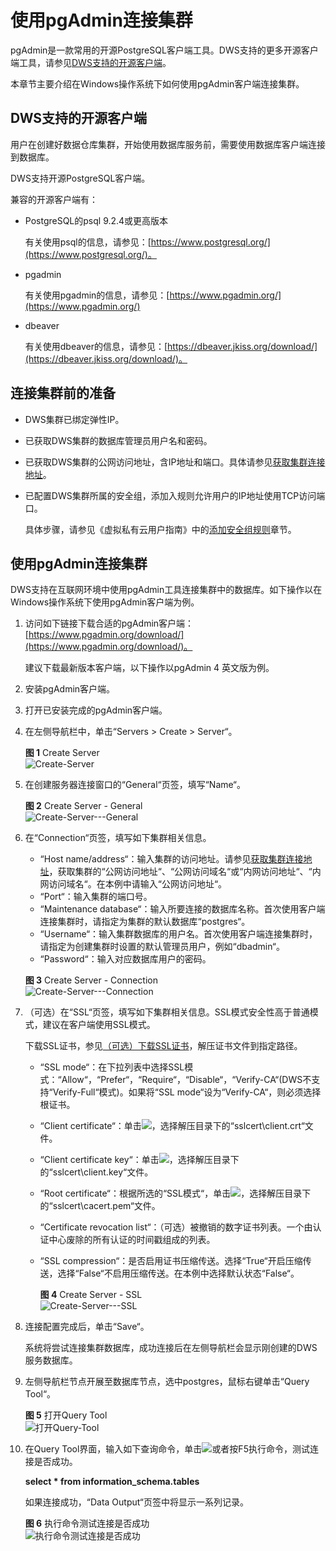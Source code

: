 # 使用pgAdmin连接集群<a name="dws_01_0090"></a>

pgAdmin是一款常用的开源PostgreSQL客户端工具。DWS支持的更多开源客户端工具，请参见[DWS支持的开源客户端](使用pgAdmin连接集群.md#section6082040915224)。

本章节主要介绍在Windows操作系统下如何使用pgAdmin客户端连接集群。

## DWS支持的开源客户端<a name="section6082040915224"></a>

用户在创建好数据仓库集群，开始使用数据库服务前，需要使用数据库客户端连接到数据库。

DWS支持开源PostgreSQL客户端。

兼容的开源客户端有：

-   PostgreSQL的psql 9.2.4或更高版本

    有关使用psql的信息，请参见：[https://www.postgresql.org/](https://www.postgresql.org/)。

-   pgadmin

    有关使用pgadmin的信息，请参见：[https://www.pgadmin.org/](https://www.pgadmin.org/)

-   dbeaver

    有关使用dbeaver的信息，请参见：[https://dbeaver.jkiss.org/download/](https://dbeaver.jkiss.org/download/)。


## 连接集群前的准备<a name="section5781841515252"></a>

-   DWS集群已绑定弹性IP。
-   已获取DWS集群的数据库管理员用户名和密码。
-   已获取DWS集群的公网访问地址，含IP地址和端口。具体请参见[获取集群连接地址](获取集群连接地址.md)。
-   已配置DWS集群所属的安全组，添加入规则允许用户的IP地址使用TCP访问端口。

    具体步骤，请参见《虚拟私有云用户指南》中的[添加安全组规则](https://support.huaweicloud.com/usermanual-vpc/zh-cn_topic_0030969470.html)章节。


## 使用pgAdmin连接集群<a name="section2825650154610"></a>

DWS支持在互联网环境中使用pgAdmin工具连接集群中的数据库。如下操作以在Windows操作系统下使用pgAdmin客户端为例。

1.  访问如下链接下载合适的pgAdmin客户端：[https://www.pgadmin.org/download/](https://www.pgadmin.org/download/)。

    建议下载最新版本客户端，以下操作以pgAdmin 4 英文版为例。

2.  安装pgAdmin客户端。
3.  打开已安装完成的pgAdmin客户端。
4.  在左侧导航栏中，单击“Servers \> Create \> Server“。

    **图 1**  Create Server<a name="fig4135152881614"></a>  
    ![](figures/Create-Server.png "Create-Server")

5.  在创建服务器连接窗口的“General“页签，填写“Name“。

    **图 2**  Create Server - General<a name="fig963819507256"></a>  
    ![](figures/Create-Server---General.png "Create-Server---General")

6.  在“Connection“页签，填写如下集群相关信息。

    -   “Host name/address“：输入集群的访问地址。请参见[获取集群连接地址](获取集群连接地址.md)，获取集群的“公网访问地址“、“公网访问域名“或“内网访问地址“、“内网访问域名“。在本例中请输入“公网访问地址“。
    -   “Port“：输入集群的端口号。
    -   “Maintenance database“：输入所要连接的数据库名称。首次使用客户端连接集群时，请指定为集群的默认数据库“postgres“。
    -   “Username“：输入集群数据库的用户名。首次使用客户端连接集群时，请指定为创建集群时设置的默认管理员用户，例如“dbadmin“。
    -   “Password“：输入对应数据库用户的密码。

    **图 3**  Create Server - Connection<a name="fig6345703119"></a>  
    ![](figures/Create-Server---Connection.png "Create-Server---Connection")

7.  （可选）在“SSL“页签，填写如下集群相关信息。SSL模式安全性高于普通模式，建议在客户端使用SSL模式。

    下载SSL证书，参见[（可选）下载SSL证书](（可选）下载SSL证书.md)，解压证书文件到指定路径。

    -   “SSL mode“：在下拉列表中选择SSL模式：“Allow“，“Prefer“，“Require“，“Disable“，“Verify-CA“\(DWS不支持“Verify-Full“模式\)。如果将“SSL mode“设为“Verify-CA“，则必须选择根证书。
    -   “Client certificate“：单击![](figures/icon_dws_pg_login_set_parm.png)，选择解压目录下的“sslcert\\client.crt“文件。
    -   “Client certificate key“：单击![](figures/icon_dws_pg_login_set_parm.png)，选择解压目录下的“sslcert\\client.key“文件。
    -   “Root certificate“：根据所选的“SSL模式“，单击![](figures/icon_dws_pg_login_set_parm.png)，选择解压目录下的“sslcert\\cacert.pem“文件。
    -   “Certificate revocation list“：（可选）被撤销的数字证书列表。一个由认证中心废除的所有认证的时间戳组成的列表。
    -   “SSL compression“：是否启用证书压缩传送。选择“True“开启压缩传送，选择“False“不启用压缩传送。在本例中选择默认状态“False“。

        **图 4**  Create Server - SSL<a name="fig42341644105716"></a>  
        ![](figures/Create-Server---SSL.png "Create-Server---SSL")

8.  连接配置完成后，单击“Save“。

    系统将尝试连接集群数据库，成功连接后在左侧导航栏会显示刚创建的DWS服务数据库。

9.  左侧导航栏节点开展至数据库节点，选中postgres，鼠标右键单击“Query Tool“。

    **图 5**  打开Query Tool<a name="fig1929235674320"></a>  
    ![](figures/打开Query-Tool.png "打开Query-Tool")

10. 在Query Tool界面，输入如下查询命令，单击![](figures/icon_dws_excute_sql.png)或者按F5执行命令，测试连接是否成功。

    **select \* from information\_schema.tables**

    如果连接成功，“Data Output“页签中将显示一系列记录。

    **图 6**  执行命令测试连接是否成功<a name="fig76754330557"></a>  
    ![](figures/执行命令测试连接是否成功.png "执行命令测试连接是否成功")


